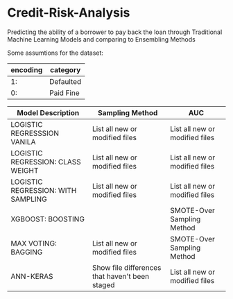 # Credit-Risk-Analysis
Predicting the ability of a borrower to pay back the loan through Traditional Machine Learning Models and comparing to Ensembling Methods 

Some assumtions for the dataset:

| encoding | category |
| --- | --- |
|1:| Defaulted |
|0:| Paid Fine |


| Model Description | Sampling Method | AUC | 
| --- | --- | --- |
| LOGISTIC REGRESSSION VANILA | List all new or modified files | List all new or modified files |
| LOGISTIC REGRESSION: CLASS WEIGHT | List all new or modified files | List all new or modified files |
| LOGISTIC REGRESSION: WITH SAMPLING | List all new or modified files | List all new or modified files |
| XGBOOST: BOOSTING |   | SMOTE-Over Sampling Method | .91 |
| MAX VOTING: BAGGING | List all new or modified files | SMOTE-Over Sampling Method | .80 |
| ANN-KERAS | Show file differences that haven't been staged | List all new or modified files |
